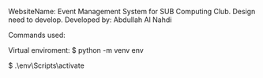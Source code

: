 WebsiteName: Event Management System for SUB Computing Club.
Design need to develop.
Developed by: Abdullah Al Nahdi

Commands used:

Virtual enviroment:
$ python -m venv env

$ .\env\Scripts\activate
